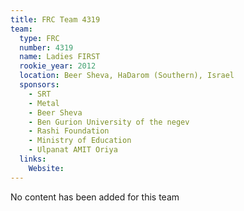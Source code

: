 ```yaml
---
title: FRC Team 4319
team:
  type: FRC
  number: 4319
  name: Ladies FIRST
  rookie_year: 2012
  location: Beer Sheva, HaDarom (Southern), Israel
  sponsors:
    - SRT
    - Metal
    - Beer Sheva
    - Ben Gurion University of the negev
    - Rashi Foundation
    - Ministry of Education
    - Ulpanat AMIT Oriya
  links:
    Website: 
---
```

No content has been added for this team